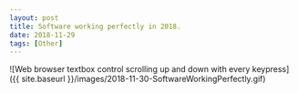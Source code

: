 ```yaml
---
layout: post
title: Software working perfectly in 2018.
date: 2018-11-29
tags: [Other]
---
```


![Web browser textbox control scrolling up and down with every keypress]({{ site.baseurl }}/images/2018-11-30-SoftwareWorkingPerfectly.gif)

